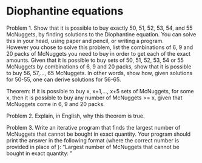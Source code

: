 # Diophantine equations
Problem 1.
Show that it is possible to buy exactly 50, 51, 52, 53, 
54, and 55 McNuggets, by finding solutions to the 
Diophantine equation.  You can solve this in your head, 
using paper and pencil, or writing a program.  
However you chose to solve this problem, list the combinations 
of 6, 9 and 20 packs of McNuggets you need to buy in order to 
get each of the exact amounts.
Given that it is possible to buy sets of 50, 51, 52, 53, 54 or 
55 McNuggets by combinations of 6, 9 and 20 packs, show that it 
is possible to buy 56, 57,…, 65 McNuggets.  In other words, show 
how, given solutions for 50-55, one can derive solutions for 56-65.

Theorem:  If it is possible to buy x, x+1,…, x+5 sets of McNuggets, 
for some x, then it is possible to buy any number of McNuggets >= x, 
given that McNuggets come in 6, 9 and 20 packs. 

Problem 2.
Explain, in English, why this theorem is true. 

Problem 3.
Write an iterative program that finds the largest number of McNuggets 
that cannot be bought in exact quantity.  Your program should print the 
answer in the following format (where the correct number is provided in 
place of <n>): 
“Largest number of McNuggets that cannot be bought in exact quantity: <n>”
